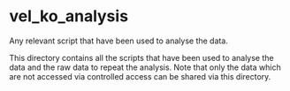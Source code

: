# vel_ko_analysis
Any relevant script that have been used to analyse the data.

This directory contains all the scripts that have been used to analyse the data and the raw data to repeat the analysis.
Note that only the data which are not accessed via controlled access can be shared via this directory.
